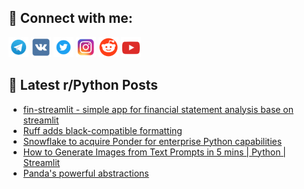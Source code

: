 ## 🔎 Connect with me:
[<img src="https://github.com/bullbesh/bullbesh/blob/main/images/Telegram.png" width="32" height="32" />](https://t.me/bullbesh)
[<img src="https://github.com/bullbesh/bullbesh/blob/main/images/VK.png" width="32" height="32" />](https://vk.com/bullbesh)
[<img src="https://github.com/bullbesh/bullbesh/blob/main/images/Twitter.png" width="32" height="32" />](https://twitter.com/bullbesh1)
[<img src="https://github.com/bullbesh/bullbesh/blob/main/images/Instagram.png" width="32" height="32" />](https://www.instagram.com/bullbesh)
[<img src="https://github.com/bullbesh/bullbesh/blob/main/images/Reddit.png" width="32" height="32" />](https://www.reddit.com/user/bullbesh)
[<img src="https://github.com/bullbesh/bullbesh/blob/main/images/YouTube.png" width="32" height="32" />](https://www.youtube.com/channel/UCtfjRs6uzgq5mfm8S06WTcg)

## 📕 Latest r/Python Posts
<!-- BLOG-POST-LIST:START -->
- [fin-streamlit - simple app for financial statement analysis base on streamlit](https://www.reddit.com/r/Python/comments/17fi81w/finstreamlit_simple_app_for_financial_statement/)
- [Ruff adds black-compatible formatting](https://www.reddit.com/r/Python/comments/17fgdhi/ruff_adds_blackcompatible_formatting/)
- [Snowflake to acquire Ponder for enterprise Python capabilities](https://www.reddit.com/r/Python/comments/17fdh5q/snowflake_to_acquire_ponder_for_enterprise_python/)
- [How to Generate Images from Text Prompts in 5 mins | Python | Streamlit](https://www.reddit.com/r/Python/comments/17fdbvs/how_to_generate_images_from_text_prompts_in_5/)
- [Panda&#39;s powerful abstractions](https://www.reddit.com/r/Python/comments/17fdad9/pandas_powerful_abstractions/)
<!-- BLOG-POST-LIST:END -->
